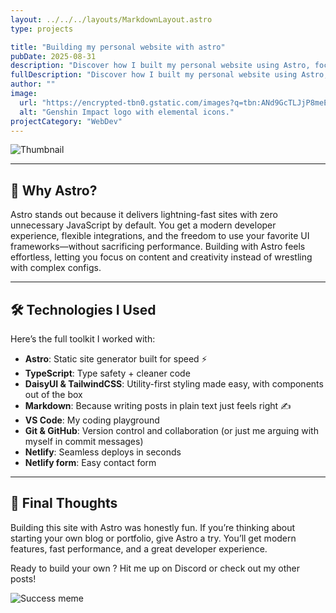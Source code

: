 ```yaml
---
layout: ../../../layouts/MarkdownLayout.astro
type: projects

title: "Building my personal website with astro"
pubDate: 2025-08-31
description: "Discover how I built my personal website using Astro, focusing on speed, simplicity, and modern web..."
fullDescription: "Discover how I built my personal website using Astro, focusing on speed, simplicity, and modern web development best practices. Learn about the tools and more"
author: ""
image:
  url: "https://encrypted-tbn0.gstatic.com/images?q=tbn:ANd9GcTLJjP8meEvrXIu_nXksY6IvczAk-KuAKnhLg&s"
  alt: "Genshin Impact logo with elemental icons."
projectCategory: "WebDev"
---
```


![Thumbnail](/assets/images/projects/thumbnail/thumbnail-1.png)

---

## 🌟 Why Astro?

Astro stands out because it delivers lightning-fast sites with zero unnecessary JavaScript by default. You get a modern developer experience, flexible integrations, and the freedom to use your favorite UI frameworks—without sacrificing performance. Building with Astro feels effortless, letting you focus on content and creativity instead of wrestling with complex configs.

---

## 🛠️ Technologies I Used

Here’s the full toolkit I worked with:

- **Astro**:  Static site generator built for speed ⚡  
- **TypeScript**: Type safety + cleaner code  
- **DaisyUI & TailwindCSS**: Utility-first styling made easy, with components out of the box  
- **Markdown**: Because writing posts in plain text just feels right ✍️  
- **VS Code**: My coding playground  
- **Git & GitHub**: Version control and collaboration (or just me arguing with myself in commit messages)  
- **Netlify**: Seamless deploys in seconds  
- **Netlify form**: Easy contact form

---

## 🚀 Final Thoughts

Building this site with Astro was honestly fun. If you’re thinking about starting your own blog or portfolio, give Astro a try. You’ll get modern features, fast performance, and a great developer experience.

Ready to build your own ? Hit me up on Discord or check out my other posts!

![Success meme](https://media1.giphy.com/media/v1.Y2lkPTc5MGI3NjExNTNiYW81am9menpjODNkcXd0azhydGFmZnhnNjB5bTRzd3ZrMHpmcyZlcD12MV9pbnRlcm5hbF9naWZfYnlfaWQmY3Q9Zw/kz6cm1kKle2MYkHtJF/giphy.gif)

